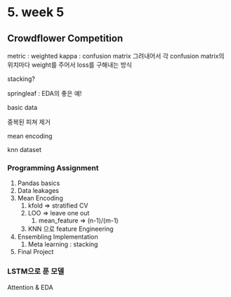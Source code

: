 # 5. week 5

## Crowdflower Competition

metric : weighted kappa : confusion matrix 그려내어서 각 confusion matrix의 위치마다 weight를 주어서 loss를 구해내는 방식



stacking?



springleaf : EDA의 좋은 예!

basic data

중복된 피쳐 제거

mean encoding

knn dataset



### Programming Assignment

1. Pandas basics
2. Data leakages
3. Mean Encoding
   1. kfold => stratified CV
   2. LOO => leave one out
      1. mean_feature => (n-1)/(m-1)
   3. KNN 으로 feature Engineering
4. Ensembling Implementation
   1. Meta learning : stacking
5. Final Project



### LSTM으로 푼 모델

Attention & EDA